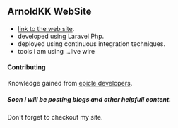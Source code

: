 ## ArnoldKK WebSite

- [link to the web site](https://new.arnoldkk.tech).
- developed using Laravel Php.
- deployed using continuous integration techniques.
- tools i am using ...live wire

#### Contributing

Knowledge gained from [epicle developers](http:://epicledevelopers.com/).

##### Soon i will be posting blogs and other helpfull content.

Don't forget to checkout my site.
